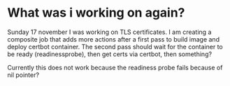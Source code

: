 # What was i working on again?

Sunday 17 november I was working on TLS certificates. I am creating a composite
job that adds more actions after a first pass to build image and deploy certbot
container. The second pass should wait for the container to be ready
(readinessprobe), then get certs via certbot, then something?

Currently this does not work because the readiness probe fails because of nil
pointer?
